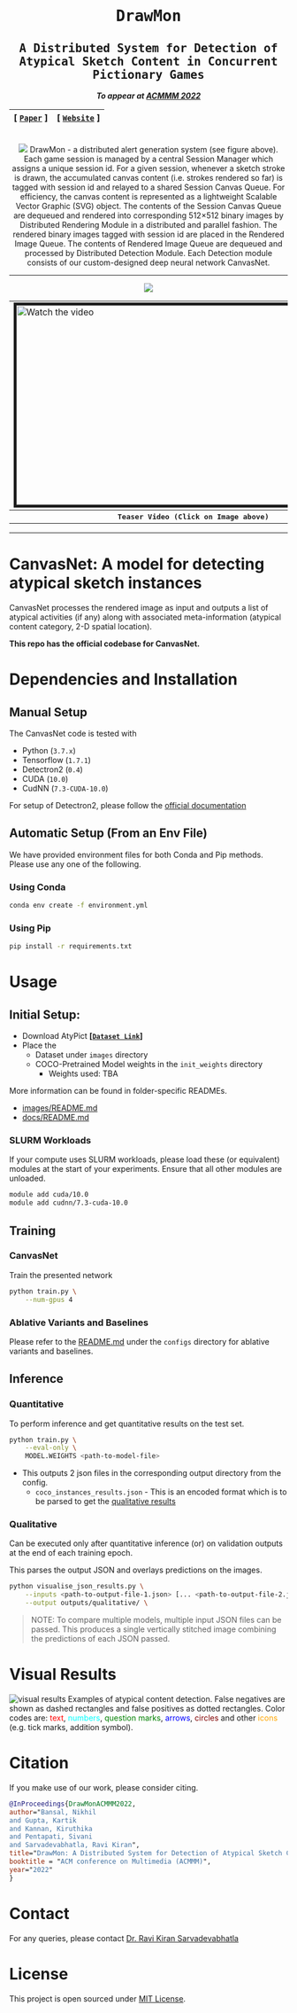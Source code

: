 <div align="center">

<samp>

<h1> DrawMon </h1>

<h2> A Distributed System for Detection of Atypical Sketch Content in Concurrent Pictionary Games </h2>

</samp>

**_To appear at [ACMMM 2022](https://2022.acmmm.org/)_**

| **[ [```Paper```](https://rebrand.ly/drawmon-pdf) ]** | **[ [```Website```](https://drawm0n.github.io/>) ]** |
|:-------------------:|:-------------------:|
<br>

<img src="assets/Architecture_final.png">
DrawMon - a distributed alert generation system (see figure above). Each game session is managed by a central Session Manager which assigns a unique session id. For a given session, whenever a sketch stroke is drawn, the accumulated canvas content (i.e. strokes rendered so far) is tagged with session id and relayed to a shared Session Canvas Queue. For efficiency, the canvas content is represented as a lightweight Scalable Vector Graphic (SVG) object. The contents of the Session Canvas Queue are dequeued and rendered into corresponding 512×512 binary images by Distributed Rendering Module in a distributed and parallel fashion. The rendered binary images tagged with session id are placed in the Rendered Image Queue. The contents of Rendered Image Queue are dequeued and processed by Distributed Detection Module. Each Detection module consists of our custom-designed deep neural network CanvasNet.

---

<div align="center">
    <a href="https://youtu.be/LAYk2XGwCoI">
        <img src="https://img.shields.io/badge/Watch on YouTube-FF0000?style=for-the-badge&logo=youtube&logoColor=white"/>
    </a>
<br>
<table>
    <tr>
        <td>
            <a href="https://youtu.be/LAYk2XGwCoI" target="_blank">
                <img src="assets/video_thumbnail.png" alt="Watch the video" width="640" height="360" border="5"/>
            </a>
        </td>
    </tr>
    <tr>
        <th><samp>Teaser Video (Click on Image above)</samp></th>
    </tr>
</table>
</div>
    
---

</div>

<!-- # Getting the Dataset
> Will be released soon! -->

# CanvasNet: A model for detecting atypical sketch instances
CanvasNet processes the rendered image as input and outputs a list of atypical activities (if any) along with associated meta-information (atypical content category, 2-D spatial location).

**This repo has the official codebase for CanvasNet.**

# Dependencies and Installation

## Manual Setup

The CanvasNet code is tested with

- Python (`3.7.x`)
- Tensorflow (`1.7.1`)
- Detectron2 (`0.4`)
- CUDA (`10.0`)
- CudNN (`7.3-CUDA-10.0`)

For setup of Detectron2, please follow
the [official documentation](https://detectron2.readthedocs.io/en/latest/tutorials/install.html)

## Automatic Setup (From an Env File)

We have provided environment files for both Conda and Pip methods. Please use any one of the following.

### Using Conda

```bash
conda env create -f environment.yml
```

### Using Pip

```bash
pip install -r requirements.txt
```

# Usage

## Initial Setup:

- Download AtyPict **[[`Dataset Link`]()]**
- Place the
    - Dataset under `images` directory
    - COCO-Pretrained Model weights in the `init_weights` directory
        - Weights
          used: TBA

More information can be found in folder-specific READMEs.

- [images/README.md](images/README.md)
- [docs/README.md](docs/README.md)

### SLURM Workloads

If your compute uses SLURM workloads, please load these (or equivalent) modules at the start of your experiments. Ensure
that all other modules are unloaded.

```bash
module add cuda/10.0
module add cudnn/7.3-cuda-10.0
```

## Training

### CanvasNet

Train the presented network

```bash
python train.py \
    --num-gpus 4
```

### Ablative Variants and Baselines

Please refer to the [README.md](configs/README.md) under the `configs` directory for ablative variants and baselines.

## Inference

### Quantitative

To perform inference and get quantitative results on the test set.

```bash
python train.py \
    --eval-only \
    MODEL.WEIGHTS <path-to-model-file> 
```

- This outputs 2 json files in the corresponding output directory from the config.
    - `coco_instances_results.json` - This is an encoded format which is to be parsed to get the [qualitative results](https://github.com/pictionary-cvit/drawmon#qualitative)
        
### Qualitative

Can be executed only after quantitative inference (or) on validation outputs at the end of each training epoch.

This parses the output JSON and overlays predictions on the images.

```bash
python visualise_json_results.py \
    --inputs <path-to-output-file-1.json> [... <path-to-output-file-2.json>] \
    --output outputs/qualitative/ \
```

> NOTE: To compare multiple models, multiple input JSON files can be passed. This produces a single
> vertically stitched image combining the predictions of each JSON passed.

# Visual Results

![visual results](assets/Qualitative.jpeg)
 Examples of atypical content detection. False negatives are shown as dashed rectangles and false positives as dotted rectangles. Color codes are: <span style="color:red">text</span>, <span style="color:cyan">numbers</span>, <span style="color:green">question marks</span>, <span style="color:blue">arrows</span>, <span style="color:maroon">circles</span> and other <span style="color:orange">icons</span> (e.g. tick marks, addition symbol).

# Citation

If you make use of our work, please consider citing.

```bibtex
@InProceedings{DrawMonACMMM2022,
author="Bansal, Nikhil
and Gupta, Kartik
and Kannan, Kiruthika
and Pentapati, Sivani
and Sarvadevabhatla, Ravi Kiran",
title="DrawMon: A Distributed System for Detection of Atypical Sketch Content in Concurrent Pictionary Games",
booktitle = "ACM conference on Multimedia (ACMMM)",
year="2022"
}
```

# Contact

For any queries, please contact [Dr. Ravi Kiran Sarvadevabhatla](mailto:ravi.kiran@iiit.ac.in.)

# License

This project is open sourced under [MIT License](LICENSE).
